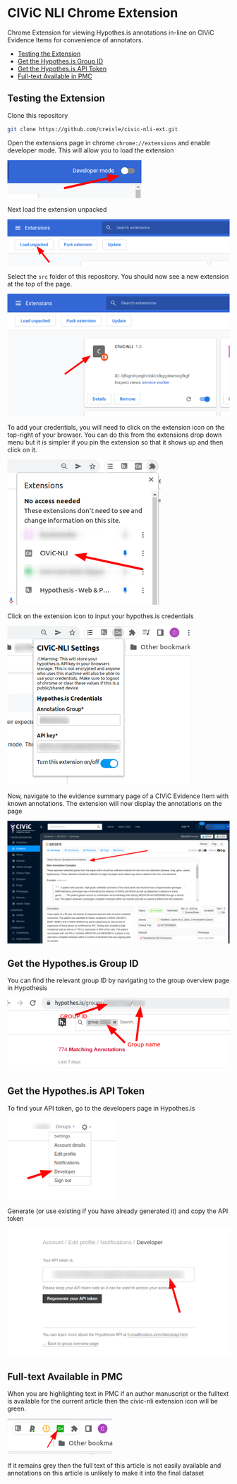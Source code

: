 # CIViC NLI Chrome Extension

Chrome Extension for viewing Hypothes.is annotations in-line on CIViC Evidence Items for convenience of annotators.

- [Testing the Extension](#testing-the-extension)
- [Get the Hypothes.is Group ID](#get-the-hypothesis-group-id)
- [Get the Hypothes.is API Token](#get-the-hypothesis-api-token)
- [Full-text Available in PMC](#full-text-available-in-pmc)

## Testing the Extension

Clone this repository

```bash
git clone https://github.com/creisle/civic-nli-ext.git
```

Open the extensions page in chrome `chrome://extensions` and enable developer mode. This will allow you to load the extension

![dev mode](./docs/images/chrome-dev-mode.png)

Next load the extension unpacked

![load unpacked](./docs/images/chrome-load-unpacked.png)

Select the `src` folder of this repository. You should now see a new extension at the top of the page.

![new ext](./docs/images/chrome-new-ext.png)

To add your credentials, you will need to  click on the extension icon on the top-right of your browser. You can do this from the extensions drop down menu but it is simpler if you pin the extension so that it shows up and then click on it.

![load unpacked](./docs/images/ext-panel.png)

Click on the extension icon to input your hypothes.is credentials

![ext credentials](./docs/images/ext-credentials.png)

Now, navigate to the evidence summary page of a CIViC Evidence Item with known annotations. The extension will now display the annotations on the page

![display](./docs/images/civic-nli-annotations.png)

## Get the Hypothes.is Group ID

You can find the relevant group ID by navigating to the group overview page in Hypothesis

![hyp group ID](./docs/images/hyp-group-id.png)

## Get the Hypothes.is API Token

To find your API token, go to the developers page in Hypothes.is

![developers page](./docs/images/hyp-developer.png)

Generate (or use existing if you have already generated it) and copy the API token

![token](./docs/images/hyp-token.png)

## Full-text Available in PMC

When you are highlighting text in PMC if an author manuscript or the fulltext is available for the current article then the civic-nli extension icon will be green.

![green extension icon](./docs/images/extension-green.png)

If it remains grey then the full text of this article is not easily available and annotations on this article is unlikely to make it into the final dataset

